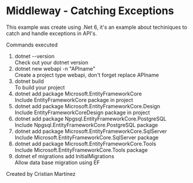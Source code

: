 # Middleway - Catching Exceptions

This example was create using .Net 6, it's an example about techiniques to catch and handle exceptions in API's. 

<p>Commands executed</p>
<ol>
  <li>dotnet --version </li> Check out your dotnet version 
  <li>dotnet new webapi -n "APIname" </li> Create a project type webapi, don't forget replace APIname
  <li>dotnet build </li> To build your project 
  <li>dotnet add package Microsoft.EntityFrameworkCore</li> Include EntityFrameworkCore package in project
  <li>dotnet add package Microsoft.EntityFrameworkCore.Design</li> Include EntityFrameworkCoreDesign package in project
  <li>dotnet add package Npgsql.EntityFrameworkCore.PostgreSQL</li> Include Npgsql.EntityFrameworkCore.PostgreSQL package 
  <li>dotnet add package Microsoft.EntityFrameworkCore.SqlServer</li> Include Microsoft.EntityFrameworkCore.SqlServer package 
  <li>dotnet add package Microsoft.EntityFrameworkCore.Tools</li> Include Microsoft.EntityFrameworkCore.Tools package 
  <li>dotnet ef migrations add InitialMigrations</li> Allow data base migration using EF 

</ol>

Created by Cristian Martínez
